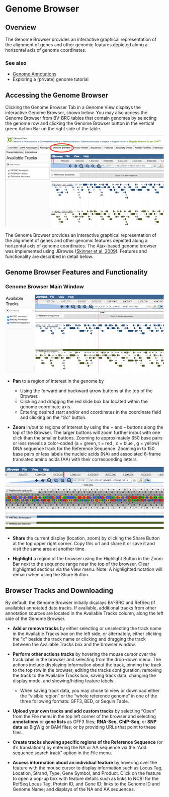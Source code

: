 # Genome Browser

## Overview
The Genome Browser provides an interactive graphical representation of the alignment of genes and other genomic features depicted along a horizontal axis of genome coordinates.

### See also
  * [Genome Annotations](../organisms_taxon/genome_annotations.html)
  * Exploring a (private) genome tutorial

## Accessing the Genome Browser
Clicking the Genome Browser Tab in a Genome View displays the interactive Genome Browser, shown below. You may also access the Genome Browser from BV-BRC tables that contain genomes by selecting the genome row and clicking the Genome Browser button in the vertical green Action Bar on the right side of the table.

![Genome Browser](../images/genome_browser.png)

The Genome Browser provides an interactive graphical representation of the alignment of genes and other genomic features depicted along a horizontal axis of genome coordinates. The Ajax-based genome browser was implemented using JBrowse
([Skinner et al, 2009](http://www.ncbi.nlm.nih.gov/pubmed/19570905)). Features and functionality are described in detail below.

## Genome Browser Features and Functionality

### Genome Browser Main Window

![JBrowse and Browser Tracks](../images/jbrowse_tracks.png)

* **Pan** to a region of interest in the genome by
  * Using the forward and backward arrow buttons at the top of the Browser.
  * Clicking and dragging the red slide box bar located within the genome coordinate axis.
  * Entering desired start and/or end coordinates in the coordinate field and clicking on the “Go” button.

* **Zoom** in/out to regions of interest by using the + and – buttons along the top of the Browser. The larger buttons will zoom further in/out with one click than the smaller buttons. Zooming to approximately 650 base pairs or less reveals a color-coded (a = green, t = red , c = blue , g = yellow) DNA sequence track for the Reference Sequence. Zooming in to 150 base pairs or less labels the nucleic acids (NA) and associated 6-frame translated amino acids (AA) with their corresponding letters.

![Reference Sequence](../images/reference_sequence.png)

* **Share** the current display (location, zoom) by clicking the Share Button at the top upper right corner. Copy this url and share it or save it and visit the same area at another time.

* **Highlight** a region of the browser using the Highlight Button in the Zoom Bar next to the sequence range near the top of the browser. Clear highlighted sections via the View menu. Note: A highlighted notation will remain when using the Share Button.

## Browser Tracks and Downloading
By default, the Genome Browser initially displays BV-BRC and RefSeq (if available)  annotated data tracks. If available, additional tracks from other annotation sources are located in the Available Tracks column, along the left side of the Genome Browser.

* **Add or remove tracks** by either selecting or unselecting the track name in the Available Tracks box on the left side, or alternately, either clicking the "x" beside the track name or clicking and dragging the track between the Available Tracks box and the browser window.

* **Perform other actions tracks** by hovering the mouse cursor over the track label in the browser and selecting from the drop-down menu. The actions include displaying information about the track, pinning the track to the top row in the browser, editing the tracks configuration, removing the track to the Available Tracks box, saving track data, changing the display mode, and showing/hiding feature labels.
  * When saving track data, you may chose to view or download either the “visible region” or the “whole reference genome” in one of the three following formats: GFF3, BED, or Sequin Table.

* **Upload your own tracks and add custom tracks** by selecting “Open” from the File menu in the top left corner of the browser and selecting **annotations** or **gene lists** as GFF3 files; **RNA-Seq**, **ChIP-Seq**, or **SNP data** as BigWig or BAM files; or by providing URLs that point to these files.

* **Create tracks showing specific regions of the Reference Sequence** (or it’s translations) by entering the NA or AA sequence via the “Add sequence search track” option in the File menu.

* **Access information about an individual feature** by hovering over the feature with the mouse cursor to display information such as Locus Tag, Location, Strand, Type, Gene Symbol, and Product. Click on the feature to open a pop-up box with feature details such as links to NCBI for the RefSeq Locus Tag, Protein ID, and Gene ID; links to the Genome ID and Genome Name; and displays of the NA and AA sequences.
